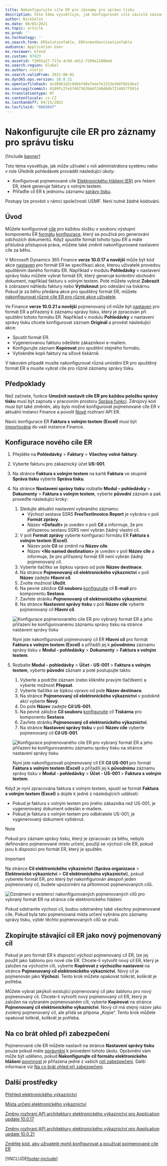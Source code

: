 ```yaml
---
title: Nakonfigurujte cíle ER pro záznamy pro správu tisku
description: Toto téma vysvětluje, jak konfigurovat cíle závislé záznamech správy tisku elektronického výkaznictví (ER), který je nakonfigurován pro generování odchozích dokumentů.
author: NickSelin
ms.date: 08/03/2021
ms.topic: article
ms.prod: ''
ms.technology: ''
ms.search.form: ERSolutionTable, ERFormatDestinationTable
audience: Application User
ms.reviewer: kfend
ms.custom: 97423
ms.assetid: f3055a27-717a-4c94-a912-f269a1288be6
ms.search.region: Global
ms.author: nselin
ms.search.validFrom: 2021-08-01
ms.dyn365.ops.version: 10.0.21
ms.openlocfilehash: 4cd99b1d2c0dbbf48e7eee7e1233e3b078d14ba3
ms.sourcegitcommit: 6109fc2fe5f407363bb6f240d64b7214657f5914
ms.translationtype: HT
ms.contentlocale: cs-CZ
ms.lasthandoff: 04/15/2022
ms.locfileid: "8603047"
---
```

# <a name="configure-print-management-record-specific-er-destinations"></a>Nakonfigurujte cíle ER pro záznamy pro správu tisku

[!include [banner](../includes/banner.md)]

Toto téma vysvětluje, jak může uživatel v roli administrátora systému nebo v role Úředník pohledávek provádět následující úkoly:

- Konfigurovat pojmenované cíle [Elektronického hlášení (ER)](general-electronic-reporting.md) pro řešení ER, které generuje faktury s volným textem.
- Přiřaďte cíl ER k jednomu záznamu [správy tisku](document-reporting-services.md).

Postupy lze provést v rámci společnosti USMF. Není nutné žádné kódování.

## <a name="introduction"></a>Úvod

Můžete konfigurovat [cíle](electronic-reporting-destinations.md) pro každou složku v souboru výstupní komponentu ER [formátu](general-electronic-reporting.md) [konfigurace](general-electronic-reporting.md#Configuration), který se používá pro generování odchozích dokumentů. Když spustíte formát tohoto typu ER a máte příslušná přístupová práva, můžete také změnit nakonfigurované nastavení cíle za běhu.

V Microsoft Dynamics 365 Finance **verze 10.0.17 a novější** může být kód akce [nastaven](er-apis-app10-0-17.md) pro formát ER ke specifikaci akce, kterou uživatelé provedou spuštěním daného formátu ER. Například v modulu **Pohledávky** v nastavení správy tisku můžete vybrat formát ER, který generuje konkrétní obchodní dokument, například fakturu s volným textem. Poté můžete vybrat **Zobrazit** k zobrazení náhledu faktury nebo **Vytisknout** pro odeslání na tiskárnu. Pokud je za běhu předána akce pro spuštěný formát ER, můžete [nakonfigurovat různé cíle ER pro různé akce uživatele](er-action-dependent-destinations.md).

Ve Finance **verze 10.0.21 a novější** pojmenovaný cíl může být [nastaven](er-apis-app10-0-21.md) pro formát ER a přiřazený k záznamu správy tisku, který je zpracován při spuštění tohoto formátu ER. Například v modulu **Pohledávky** v nastavení správy tisku chcete konfigurovat záznam **Originál** a provést následující akce:

- Spustit formát ER.
- Vygenerovanou fakturu odešlete zákazníkovi e-mailem.
- Konfigurujte záznam **Kopírovat** pro spuštění stejného formátu.
- Vytiskněte kopii faktury na síťové tiskárně.

V takovém případě musíte nakonfigurovat různá umístění ER pro spuštěný formát ER a musíte vybrat cíle pro různé záznamy správy tisku.

## <a name="prerequisites"></a>Předpoklady

Než začnete, funkce **Umožnit nastavit cíle ER pro každou položku správy tisku** musí být zapnuta v pracovním prostoru [Správa funkcí](../../fin-ops/get-started/feature-management/feature-management-overview.md#the-feature-management-workspace). Zdrojový kód musí být také změněn, aby bylo možné konfigurovat pojmenované cíle ER v aktuální instanci Finance a povolit [Nové](er-apis-app10-0-21.md) rozhraní API ER.

Navíc konfigurace ER **Faktura s volným textem (Excel)** musí být [importována](er-download-configurations-global-repo.md) do vaší instance Finance.

## <a name="configure-a-new-er-destination"></a>Konfigurace nového cíle ER

1. Přejděte na **Pohledávky** \> **Faktury** \> **Všechny volné faktury**.
2. Vyberte fakturu pro zákaznický účet **US-001**.
3. Na stránce **Faktura s volným textem** na kartě **Faktura** ve skupině **Správa tisku** vyberte **Správa tisku**.
4. Na stránce **Nastavení správy tisku** rozbalte **Modul – pohledávky** \> **Dokumenty** \> **Faktura s volným textem**, vyberte **původní** záznam a pak proveďte následující kroky:

    1.  Sledujte aktuální nastavení vybraného záznamu:
        -   Výchozí sestava SSRS **FreeTextInvoice.Report** je vybrána v poli **Formát zprávy**.
        -   Název **\<Default\>** je uveden v poli **Cíl** a informuje, že pro přiřazenou sestavu SSRS není vybrán žádný vlastní cíl. 
    2.  V poli **Formát zprávy** vyberte konfiguraci formátu ER **Faktura s volným textem (Excel)**.
        -   Název pole **Cíl** se změnil na **Název cíle**.
        -   Název **\<No named destination\>** je uveden v poli **Název cíle** a informuje, že pro přiřazený formát ER není vybrán žádný pojmenovaný cíl.
    3.  Vyberte tlačítko se šipkou vpravo od pole **Název destinace**.    
    4. Na stránce **Pojmenovaný cíl elektronického výkaznictví** v poli **Název** zadejte **Hlavní cíl**.
    5. Zvolte možnost **Uložit**.
    6. Na pevné záložce **Cíl souboru** [konfigurujte](er-destination-type-email.md) cíl **E-mail** pro komponentu **Sestava**.
    7. Zavřete stránku **Pojmenovaný cíl elektronického výkaznictví**.
    8. Na stránce **Nastavení správy tisku** v poli **Název cíle** vyberte pojmenovaný cíl **Hlavní cíl**.

    ![Konfigurace pojmenovaného cíle ER pro vybraný formát ER a jeho přiřazení ke konfigurovanému záznamu správy tisku na stránce nastavení správy tisku](./media/er-named-destinations-01.gif)

    Nyní jste nakonfigurovali pojmenovaný cíl ER **Hlavní cíl** pro formát **Faktura s volným textem (Excel)** a přiřadili jej k **původnímu** záznamu správy tisku v **Modul - pohledávky** \> **Dokumenty** \> **Faktura s volným textem**.

5. Rozbalte **Modul - pohledávky** \> **Účet - US-001** \> **Faktura s volným textem**, vyberte **původní** záznam a poté postupujte takto:

    1. Vyberte a podržte záznam (nebo klikněte pravým tlačítkem) a vyberte možnost **Přepsat**.
    2. Vyberte tlačítko se šipkou vpravo od pole **Název destinace**.
    3. Na stránce **Pojmenovaný cíl elektronického výkaznictví** v podokně akcí vyberte **Nový**.
    4. Do pole **Název** zadejte **Cíl US-001**.
    5. Na pevné záložce **Cíl souboru** [konfigurujte](er-destination-type-print.md) cíl **Tiskárna** pro komponentu **Sestava**.
    6. Zavřete stránku **Pojmenovaný cíl elektronického výkaznictví**.
    7. Na stránce **Nastavení správy tisku** v poli **Název cíle** vyberte pojmenovaný cíl **Cíl US-001**.

    ![Konfigurace pojmenovaného cíle ER pro vybraný formát ER a jeho přiřazení ke konfigurovanému záznamu správy tisku na stránce nastavení správy tisku](./media/er-named-destinations-02.gif)

    Nyní jste nakonfigurovali pojmenovaný cíl ER **Cíl US-001** pro formát **Faktura s volným textem (Excel)** a přiřadili jej k **původnímu** záznamu správy tisku v **Modul - pohledávky** \> **Účet - US-001** \> **Faktura s volným textem**.

Když je nyní zpracována faktura s volným textem, spustí se formát **Faktura s volným textem (Excel)** a dojde k jedné z následujících událostí:

- Pokud je faktura s volným textem pro jiného zákazníka než US-001, je vygenerovaný dokument odeslán e-mailem.
- Pokud je faktura s volným textem pro odběratele US-001, je vygenerovaný dokument vytisknut.

> [!NOTE]
> Pokud pro záznam správy tisku, který je zpracován za běhu, nebylo definováno pojmenované místo určení, použijí se výchozí cíle ER, pokud jsou k dispozici pro formát ER, který je spuštěn.

> [!IMPORTANT]
> Na stránce **Cíl elektronického výkaznictví** (**Správa organizace** \> **Elektronické výkaznictví** \> **Cíl elektronického výkaznictví**), pokud vyberete formát ER, pro který byl nakonfigurován alespoň jeden pojmenovaný cíl, budete upozorněni na přítomnost pojmenovaných cílů.
>
> ![Oznámení o existenci nakonfigurovaných pojmenovaných cílů pro vybraný formát ER na stránce cíle elektronického hlášení](./media/er-named-destinations-03.png)
>
> Pokud odstraníte výchozí cíl, budou odstraněny také všechny pojmenované cíle. Pokud byla tato pojmenovaná místa určení vybrána pro záznamy správy tisku, výběr těchto pojmenovaných cílů se zruší.

## <a name="copy-an-existing-er-destination-as-a-new-named-destination"></a>Zkopírujte stávající cíl ER jako nový pojmenovaný cíl

Pokud je pro formát ER k dispozici výchozí pojmenovaný cíl ER, lze jej použít jako šablonu pro nové cíle ER. Chcete-li vytvořit nový cíl ER, který je založen na výchozím cíli, vyberte **Kopírovat z výchozího nastavení** na stránce **Pojmenovaný cíl elektronického výkaznictví**. Nový cíl je pojmenován jako **Výchozí**. Tento krok můžete opakovat tolikrát, kolikrát je potřeba.

Můžete vybrat jakýkoli existující pojmenovaný cíl jako šablonu pro nový pojmenovaný cíl. Chcete-li vytvořit nový pojmenovaný cíl ER, který je založen na vybraném pojmenovaném cíli, vyberte **Kopírovat** na stránce **Pojmenovaný cíl elektronického výkaznictví**. Nový cíl má stejný název jako zvolený pojmenovaný cíl, ale přidá se přípona „Kopie“. Tento krok můžete opakovat tolikrát, kolikrát je potřeba.

## <a name="security-considerations"></a>Na co brát ohled při zabezpečení

Pojmenované cíle ER můžete nastavit na stránce **Nastavení správy tisku** pouze pokud máte [oprávnění](../sysadmin/role-based-security.md#permissions) k provedení tohoto úkolu. Oprávnění vám může být uděleno, pokud **Nakonfigurujte cíl formátu elektronického hlášení** [povinnost](../sysadmin/role-based-security.md#duties) je přiřazena jedné z vašich [rolí zabezpečení](../sysadmin/role-based-security.md#security-roles). Další informace viz [Na co brát ohled při zabezpečení](electronic-reporting-destinations.md#security-considerations).

## <a name="additional-resources"></a>Další prostředky

[Přehled elektronického výkaznictví](general-electronic-reporting.md)

[Místa určení elektronického výkaznictví](electronic-reporting-destinations.md)

[Změny rozhraní API architektury elektronického výkaznictví pro Application update 10.0.17](er-apis-app10-0-17.md)

[Změny rozhraní API architektury elektronického výkaznictví pro Application update 10.0.21](er-apis-app10-0-21.md)

[Změňte kód, aby uživatelé mohli konfigurovat a používat pojmenované cíle ER](er-api-named-destinations.md)

[!INCLUDE[footer-include](../../../includes/footer-banner.md)]
